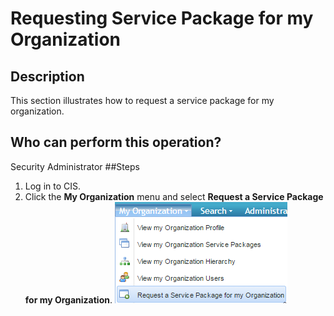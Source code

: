 # Requesting Service Package for my Organization
## Description
This section illustrates how to request a service package for my organization.
## Who can perform this operation?
Security Administrator
##Steps
1. Log in to CIS.
2. Click the **My Organization** menu and select **Request a Service Package for my Organization**.
![](rspo-2.png)



